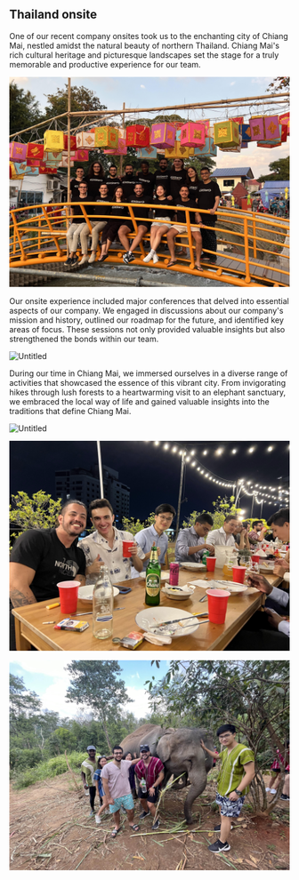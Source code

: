 ## Thailand onsite
One of our recent company onsites took us to the enchanting city of Chiang Mai, nestled amidst the natural beauty of northern Thailand. Chiang Mai's rich cultural heritage and picturesque landscapes set the stage for a truly memorable and productive experience for our team.

![Git (1)-min.jpg](../Pictures/thai-1.jpg)

Our onsite experience included major conferences that delved into essential aspects of our company. We engaged in discussions about our company's mission and history, outlined our roadmap for the future, and identified key areas of focus. These sessions not only provided valuable insights but also strengthened the bonds within our team.

![Untitled](../Pictures/thai-meeting.png)

During our time in Chiang Mai, we immersed ourselves in a diverse range of activities that showcased the essence of this vibrant city. From invigorating hikes through lush forests to a heartwarming visit to an elephant sanctuary, we embraced the local way of life and gained valuable insights into the traditions that define Chiang Mai.

![Untitled](../Pictures/thai-food.png)

![Git-min.jpg](../Pictures/thai-ceremony.jpg)

![GitStart HQ IMG 5273-min.jpg](../Pictures/thai-%20elephant.jpg)

